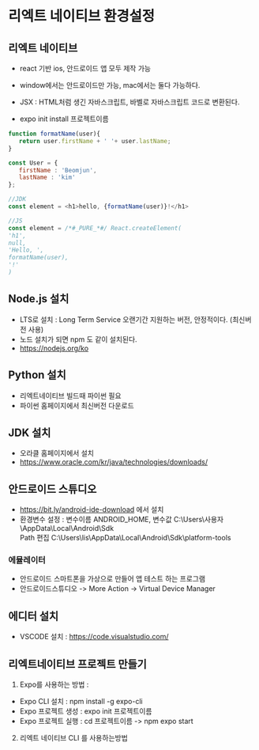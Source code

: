 # 리엑트 네이티브 환경설정
## 리엑트 네이티브 
- react 기반 ios, 안드로이드 앱 모두 제작 가능
- window에서는 안드로이드만 가능, mac에서는 둘다 가능하다.
- JSX : HTML처럼 생긴 자바스크립트, 바벨로 자바스크립트 코드로 변환된다.

- expo init install 프로젝트이름

```js
function formatName(user){
   return user.firstName + ' '+ user.lastName;
}

const User = {
   firstName : 'Beomjun',
   lastName : 'kim'
};

//JDK
const element = <h1>hello, {formatName(user)}!</h1>

//JS
const element = /*#_PURE_*#/ React.createElement(
'h1',
null,
'Hello, ',
formatName(user),
'!'
)
```

## Node.js 설치
- LTS로 설치 : Long Term Service 오랜기간 지원하는 버전, 안정적이다. (최신버전 사용)
- 노드 설치가 되면 npm 도 같이 설치된다.
- https://nodejs.org/ko

## Python 설치
- 리엑트네이티브 빌드때 파이썬 필요
- 파이썬 홈페이지에서 최신버전 다운로드

## JDK 설치 
- 오라클 홈페이지에서 설치
- https://www.oracle.com/kr/java/technologies/downloads/

## 안드로이드 스튜디오
- https://bit.ly/android-ide-download 에서 설치
- 환경변수 설정 : 변수이름 ANDROID_HOME, 변수값 C:\Users\사용자\AppData\Local\Android\Sdk
 <br/> Path 편집 C:\Users\lis\AppData\Local\Android\Sdk\platform-tools

### 에뮬레이터
- 안드로이드 스마트폰을 가상으로 만들어 앱 테스트 하는 프로그램
- 안드로이드스튜디오 -> More Action -> Virtual Device Manager

## 에디터 설치
- VSCODE 설치 : https://code.visualstudio.com/

## 리엑트네이티브 프로젝트 만들기
 
1. Expo를 사용하는 방법 : 
 - Expo CLI 설치 : npm install -g expo-cli 
 - Expo 프로젝트 생성 : expo init 프로젝트이름
 - Expo 프로젝트 실행 : cd 프로젝트이름 -> npm expo start 
2. 리엑트 네이티브 CLI 를 사용하는방법